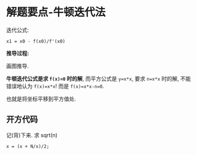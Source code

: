 # 解题要点-牛顿迭代法

迭代公式:

	x1 = x0 - f(x0)/f'(x0)

**推导过程:**

画图推导.

**牛顿迭代公式是求 `f(x)=0` 时的解**, 而平方公式是 `y=x*x`, 要求 `n=x*x` 时的解, 不能错误地认为 `f(x)=x*x`! 而是 `f(x)=x*x-n=0`.

也就是将坐标平移到平方值处.

## 开方代码

记(背)下来. 求 sqrt(n)

	x = (x + N/x)/2;
